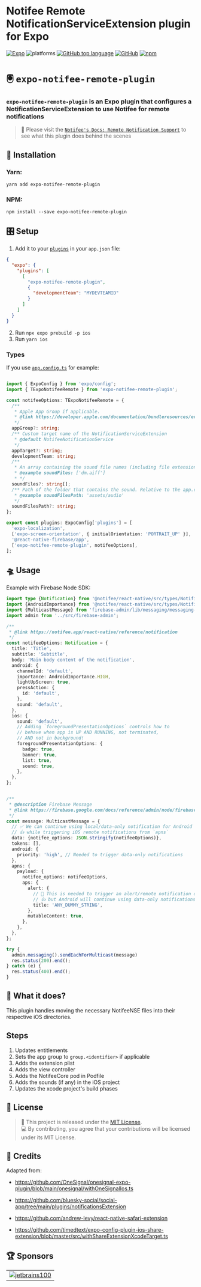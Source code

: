 # Notifee Remote NotificationServiceExtension plugin for Expo

[![Expo][34]][35]
![platforms][7]
[![GitHub top language][31]][32]
[![GitHub][9]][10]
[![npm][13]][14]

# 🖲 `expo-notifee-remote-plugin`
### `expo-notifee-remote-plugin` is an Expo plugin that configures a NotificationServiceExtension to use Notifee for remote notifications

> 📖 Please visit the [`Notifee's Docs: Remote Notification Support`][20] to see what this plugin does behind the scenes 

##  🔧 Installation
### Yarn:
```
yarn add expo-notifee-remote-plugin
```
### NPM:
```
npm install --save expo-notifee-remote-plugin
```

## 🎛 Setup
1. Add it to your [`plugins`](https://docs.expo.dev/config-plugins/introduction/#use-a-config-plugin) in your `app.json` file:  

```json
{
  "expo": {
    "plugins": [
      [
        "expo-notifee-remote-plugin",
        {
          "developmentTeam": "MYDEVTEAMID"
        }
      ]
    ]
  }
}
```


2. Run `npx expo prebuild -p ios`
3. Run `yarn ios`


### Types

If you use [`app.config.ts`](https://docs.expo.dev/workflow/configuration/#using-typescript-for-configuration-appconfigts-instead-of-appconfigjs) for example:

```ts

import { ExpoConfig } from 'expo/config';
import { TExpoNotifeeRemote } from 'expo-notifee-remote-plugin';

const notifeeOptions: TExpoNotifeeRemote = {
  /**
   * Apple App Group if applicable.
   * @link https://developer.apple.com/documentation/bundleresources/entitlements/com_apple_security_application-groups
   */
  appGroup?: string;
  /** Custom target name of the NotificationServiceExtension
   * @default NotifeeNotificationService
   */
  appTarget?: string;
  developmentTeam: string;
  /**
   * An array containing the sound file names (including file extensions)
   * @example soundFiles: ['dm.aiff']
   * */
  soundFiles?: string[];
  /** Path of the folder that contains the sound. Relative to the app.config.js file.
   * @example soundFilesPath: 'assets/audio'
   */
  soundFilesPath?: string;
};

export const plugins: ExpoConfig['plugins'] = [
  'expo-localization',
  ['expo-screen-orientation', { initialOrientation: 'PORTRAIT_UP' }],
  '@react-native-firebase/app',
  ['expo-notifee-remote-plugin', notifeeOptions],
];

```

## 🛸 Usage


Example with Firebase Node SDK:


```ts
import type {Notification} from '@notifee/react-native/src/types/Notification';
import {AndroidImportance} from '@notifee/react-native/src/types/NotificationAndroid';
import {MulticastMessage} from 'firebase-admin/lib/messaging/messaging-api';
import admin from '../src/firebase-admin';

/**
 * @link https://notifee.app/react-native/reference/notification
 */
const notifeeOptions: Notification = {
  title: 'Title',
  subtitle: 'Subtitle',
  body: 'Main body content of the notification',
  android: {
    channelId: 'default',
    importance: AndroidImportance.HIGH,
    lightUpScreen: true,
    pressAction: {
      id: 'default',
    },
    sound: 'default',
  },
  ios: {
    sound: 'default',
    // Adding `foregroundPresentationOptions` controls how to
    // behave when app is UP AND RUNNING, not terminated,
    // AND not in background!
    foregroundPresentationOptions: {
      badge: true,
      banner: true,
      list: true,
      sound: true,
    },
  },
};


/** 
 * @description Firebase Message
 * @link https://firebase.google.com/docs/reference/admin/node/firebase-admin.messaging.basemessage.md#basemessage_interface
 */
const message: MulticastMessage = {
  // ✅ We can continue using local/data-only notification for Android
  // 👍 while triggering iOS remote notifications from `apns`
  data: {notifee_options: JSON.stringify(notifeeOptions)},
  tokens: [],
  android: {
    priority: 'high', // Needed to trigger data-only notifications
  },
  apns: {
    payload: {
      notifee_options: notifeeOptions,
      aps: {
        alert: {
          // 🚧 This is needed to trigger an alert/remote notification only for iOS
          // 👍 but Android will continue using data-only notifications
          title: 'ANY_DUMMY_STRING',
        },
        mutableContent: true,
      },
    },
  },
};

try {
  admin.messaging().sendEachForMulticast(message)
  res.status(200).end();
} catch (e) {
  res.status(400).end();
}
```

## 🤔 What it does?
This plugin handles moving the necessary NotifeeNSE files into their respective iOS directories.

## Steps

1. Updates entitlements
2. Sets the app group to `group.<identifier>` if applicable
3. Adds the extension plist
4. Adds the view controller
5. Adds the NotifeeCore pod in Podfile
6. Adds the sounds (if any) in the iOS project
7. Updates the xcode project's build phases


## 📃 License

> 📃 This project is released under the [MIT License](LICENSE). \
> 💻 By contributing, you agree that your contributions will be licensed under its MIT License.


## 👏 Credits

Adapted from:

- https://github.com/OneSignal/onesignal-expo-plugin/blob/main/onesignal/withOneSignalIos.ts
- https://github.com/bluesky-social/social-app/tree/main/plugins/notificationsExtension

- https://github.com/andrew-levy/react-native-safari-extension
- https://github.com/timedtext/expo-config-plugin-ios-share-extension/blob/master/src/withShareExtensionXcodeTarget.ts


## 🏆 Sponsors

|                           |    
|---------------------------|
| [![jetbrains100][33]][28] |

[7]: https://img.shields.io/badge/platforms-iOS-brightgreen.svg?style=flat-square&colorB=191A17
[9]: https://img.shields.io/github/license/LunatiqueCoder/luna
[10]: https://github.com/LunatiqueCoder/expo-notifee-remote-plugin/blob/master/LICENSE
[13]: https://img.shields.io/npm/v/expo-notifee-remote-plugin
[14]: https://www.npmjs.com/package/expo-notifee-remote-plugin
[28]: https://www.jetbrains.com/
[31]: https://img.shields.io/github/languages/top/LunatiqueCoder/expo-notifee-remote-plugin
[32]: https://github.com/LunatiqueCoder/expo-notifee-remote-plugin/search?l=typescript
[33]: https://user-images.githubusercontent.com/55203625/213786907-b95dfb4b-08bf-4449-a055-72edf401da23.png
[34]: https://img.shields.io/badge/-Expo-282C34?style=flat-square&logo=expo&logoColor=#D04A37
[35]: https://expo.dev/


[20]: https://notifee.app/react-native/docs/ios/remote-notification-support
